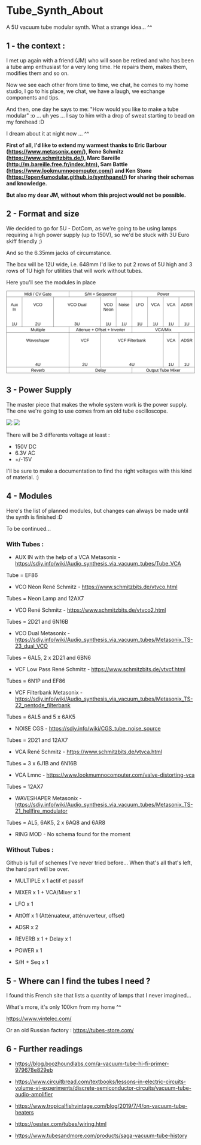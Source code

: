 # Tube_Synth_About

A 5U vacuum tube modular synth.
What a strange idea... ^^

## 1 - the context : 

I met up again with a friend (JM) who will soon be retired and who has been a tube amp enthusiast for a very long time.
He repairs them, makes them, modifies them and so on.


Now we see each other from time to time, we chat, he comes to my home studio, I go to his place, we chat, we have a laugh, we exchange components and tips.


And then, one day he says to me: "How would you like to make a tube modular" :o
... uh yes ... I say to him with a drop of sweat starting to bead on my forehead :D


I dream about it at night now ... ^^

**First of all, I'd like to extend my warmest thanks to Eric Barbour (https://www.metasonix.com/), Rene Schmitz (https://www.schmitzbits.de/), Marc Bareille (http://m.bareille.free.fr/index.htm), Sam Battle (https://www.lookmumnocomputer.com/) and Ken Stone (https://open4umodular.github.io/synthpanel/) for sharing their schemas and knowledge.**

**But also my dear JM, without whom this project would not be possible.**

## 2 - Format and size

We decided to go for 5U - DotCom, as we're going to be using lamps requiring a high power supply (up to 150V), so we'd be stuck with 3U Euro skiff friendly ;)


And so the 6.35mm jacks of circumstance.


The box will be 12U wide, i.e. 648mm
I'd like to put 2 rows of 5U high and 3 rows of 1U high for utilities that will work without tubes.

Here you'll see the modules in place

<img src='Pictures/Tableau.png' width='800px'/>


## 3 - Power Supply 

The master piece that makes the whole system work is the power supply. The one we're going to use comes from an old tube oscilloscope.

<img src='Pictures/Alim1.jpg' width='200px'/>

<img src='Pictures/Alim2.jpg' width='200px'/>

There will be 3 differents voltage at least :
* 150V DC
* 6.3V AC
* +/-15V

I'll be sure to make a documentation to find the right voltages with this kind of material. :)



## 4 - Modules

Here's the list of planned modules, but changes can always be made until the synth is finished :D

To be continued...

### With Tubes :

* AUX IN with the help of a VCA Metasonix - https://sdiy.info/wiki/Audio_synthesis_via_vacuum_tubes/Tube_VCA

Tube = EF86

* VCO Néon René Schmitz - https://www.schmitzbits.de/vtvco.html

Tubes = Neon Lamp and 12AX7

* VCO René Schmitz - https://www.schmitzbits.de/vtvco2.html

Tubes = 2D21 and 6N16B

* VCO Dual Metasonix - https://sdiy.info/wiki/Audio_synthesis_via_vacuum_tubes/Metasonix_TS-23_dual_VCO

Tubes = 6AL5, 2 x 2D21 and 6BN6

* VCF Low Pass René Schmitz - https://www.schmitzbits.de/vtvcf.html

Tubes = 6N1P and EF86

* VCF Filterbank Metasonix - https://sdiy.info/wiki/Audio_synthesis_via_vacuum_tubes/Metasonix_TS-22_pentode_filterbank

Tubes = 6AL5 and 5 x 6AK5

* NOISE CGS - https://sdiy.info/wiki/CGS_tube_noise_source

Tubes = 2D21 and 12AX7

* VCA René Schmitz - https://www.schmitzbits.de/vtvca.html

Tubes = 3 x 6J1B and 6N16B

* VCA Lmnc - https://www.lookmumnocomputer.com/valve-distorting-vca

Tubes = 12AX7

* WAVESHAPER Metasonix - https://sdiy.info/wiki/Audio_synthesis_via_vacuum_tubes/Metasonix_TS-21_hellfire_modulator

Tubes = AL5, 6AK5, 2 x 6AQ8 and 6AR8

* RING MOD - No schema found for the moment

### Without Tubes :

Github is full of schemes I've never tried before... When that's all that's left, the hard part will be over.

* MULTIPLE x 1 actif et passif

* MIXER x 1 + VCA/Mixer x 1

* LFO x 1

* AttOff x 1 (Atténuateur, atténuverteur, offset)

* ADSR x 2

* REVERB x 1 + Delay x 1

* POWER x 1

* S/H + Seq x 1


## 5 - Where can I find the tubes I need ?

I found this French site that lists a quantity of lamps that I never imagined...

What's more, it's only 100km from my home ^^

https://www.vintelec.com/

Or an old Russian factory : https://tubes-store.com/

## 6 - Further readings

* https://blog.boozhoundlabs.com/a-vacuum-tube-hi-fi-primer-979678e829eb

* https://www.circuitbread.com/textbooks/lessons-in-electric-circuits-volume-vi-experiments/discrete-semiconductor-circuits/vacuum-tube-audio-amplifier

* https://www.tropicalfishvintage.com/blog/2019/7/4/on-vacuum-tube-heaters

* https://oestex.com/tubes/wiring.html

* https://www.tubesandmore.com/products/saga-vacuum-tube-history

